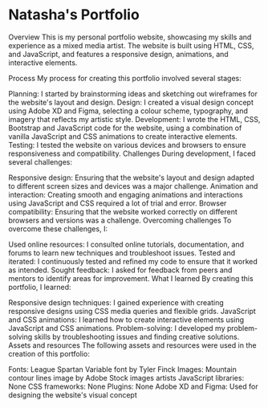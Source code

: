 Natasha's Portfolio
=====================

Overview
This is my personal portfolio website, showcasing my skills and experience as a mixed media artist. The website is built using HTML, CSS, and JavaScript, and features a responsive design, animations, and interactive elements.

Process
My process for creating this portfolio involved several stages:

Planning: I started by brainstorming ideas and sketching out wireframes for the website's layout and design.
Design: I created a visual design concept using Adobe XD and Figma, selecting a colour scheme, typography, and imagery that reflects my artistic style.
Development: I wrote the HTML, CSS, Bootstrap and JavaScript code for the website, using a combination of vanilla JavaScript and CSS animations to create interactive elements.
Testing: I tested the website on various devices and browsers to ensure responsiveness and compatibility.
Challenges
During development, I faced several challenges:

Responsive design: Ensuring that the website's layout and design adapted to different screen sizes and devices was a major challenge.
Animation and interaction: Creating smooth and engaging animations and interactions using JavaScript and CSS required a lot of trial and error.
Browser compatibility: Ensuring that the website worked correctly on different browsers and versions was a challenge.
Overcoming challenges
To overcome these challenges, I:

Used online resources: I consulted online tutorials, documentation, and forums to learn new techniques and troubleshoot issues.
Tested and iterated: I continuously tested and refined my code to ensure that it worked as intended.
Sought feedback: I asked for feedback from peers and mentors to identify areas for improvement.
What I learned
By creating this portfolio, I learned:

Responsive design techniques: I gained experience with creating responsive designs using CSS media queries and flexible grids.
JavaScript and CSS animations: I learned how to create interactive elements using JavaScript and CSS animations.
Problem-solving: I developed my problem-solving skills by troubleshooting issues and finding creative solutions.
Assets and resources
The following assets and resources were used in the creation of this portfolio:

Fonts: League Spartan Variable font by Tyler Finck
Images: Mountain contour lines image by Adobe Stock images artists 
JavaScript libraries: None
CSS frameworks: None
Plugins: None
Adobe XD and Figma: Used for designing the website's visual concept
